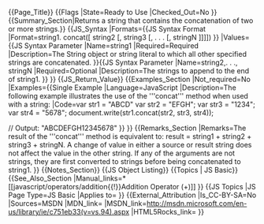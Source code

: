 {{Page_Title}}
{{Flags
|State=Ready to Use
|Checked_Out=No
}}
{{Summary_Section|Returns a string that contains the concatenation of two or more strings.}}
{{JS_Syntax
|Formats={{JS Syntax Format
|Format=string1. concat([ string2 [, string3 [, . . . [, stringN ]]]])
}}
|Values={{JS Syntax Parameter
|Name=string1
|Required=Required
|Description=The String object or string literal to which all other specified strings are concatenated.
}}{{JS Syntax Parameter
|Name=string2,. . ., stringN
|Required=Optional
|Description=The strings to append to the end of string1.
}}
}}
{{JS_Return_Value}}
{{Examples_Section
|Not_required=No
|Examples={{Single Example
|Language=JavaScript
|Description=The following example illustrates the use of the '''concat''' method when used with a string:
|Code=var str1 = "ABCD"
 var str2 = "EFGH";
 var str3 = "1234";
 var str4 = "5678";
 document.write(str1.concat(str2, str3, str4));
 
 // Output: "ABCDEFGH12345678"
}}
}}
{{Remarks_Section
|Remarks=The result of the '''concat''' method is equivalent to: result = string1 + string2 + string3 + stringN. A change of value in either a source or result string does not affect the value in the other string. If any of the arguments are not strings, they are first converted to strings before being concatenated to string1.
}}
{{Notes_Section}}
{{JS Object Listing}}
{{Topics | JS Basic}}
{{See_Also_Section
|Manual_links=* [[javascript/operators/addition{{!}}Addition Operator (+)]]
}}
{{JS Topics
|JS Page Type=JS Basic
|Applies to=
}}
{{External_Attribution
|Is_CC-BY-SA=No
|Sources=MSDN
|MDN_link=
|MSDN_link=http://msdn.microsoft.com/en-us/library/ie/c751eb33(v=vs.94).aspx
|HTML5Rocks_link=
}}